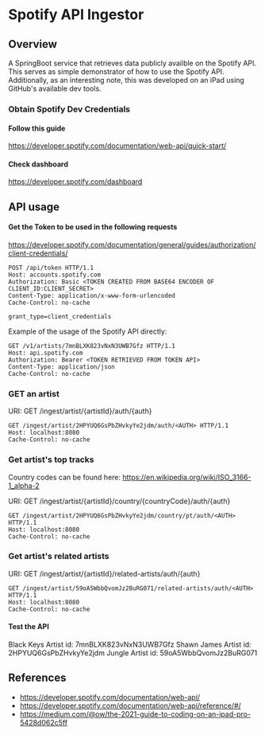 # Spotify API Ingestor

## Overview
 A SpringBoot service that retrieves data publicly availble on the Spotify API. This serves as simple demonstrator of how to use the Spotify API. Additionally, as an interesting note, this was developed on an iPad using GitHub's available dev tools.

### Obtain Spotify Dev Credentials

#### Follow this guide
https://developer.spotify.com/documentation/web-api/quick-start/

#### Check dashboard
https://developer.spotify.com/dashboard

## API usage

#### Get the Token to be used in the following requests
https://developer.spotify.com/documentation/general/guides/authorization/client-credentials/

```
POST /api/token HTTP/1.1
Host: accounts.spotify.com
Authorization: Basic <TOKEN CREATED FROM BASE64 ENCODER OF CLIENT_ID:CLIENT_SECRET>
Content-Type: application/x-www-form-urlencoded
Cache-Control: no-cache

grant_type=client_credentials
```

Example of the usage of the Spotify API directly:

```
GET /v1/artists/7mnBLXK823vNxN3UWB7Gfz HTTP/1.1
Host: api.spotify.com
Authorization: Bearer <TOKEN RETRIEVED FROM TOKEN API>
Content-Type: application/json
Cache-Control: no-cache
```

### GET an artist

URI: GET /ingest/artist/{artistId}/auth/{auth}
```
GET /ingest/artist/2HPYUQ6GsPbZHvkyYe2jdm/auth/<AUTH> HTTP/1.1
Host: localhost:8080
Cache-Control: no-cache
```

### Get artist's top tracks

Country codes can be found here: https://en.wikipedia.org/wiki/ISO_3166-1_alpha-2

URI: GET /ingest/artist/{artistId}/country/{countryCode}/auth/{auth}

```
GET /ingest/artist/2HPYUQ6GsPbZHvkyYe2jdm/country/pt/auth/<AUTH> HTTP/1.1
Host: localhost:8080
Cache-Control: no-cache
```

### Get artist's related artists

URI: GET /ingest/artist/{artistId}/related-artists/auth/{auth}

```
GET /ingest/artist/59oA5WbbQvomJz2BuRG071/related-artists/auth/<AUTH> HTTP/1.1
Host: localhost:8080
Cache-Control: no-cache
```


#### Test the API

Black Keys Artist id: 7mnBLXK823vNxN3UWB7Gfz
Shawn James Artist id: 2HPYUQ6GsPbZHvkyYe2jdm
Jungle Artist id: 59oA5WbbQvomJz2BuRG071


## References

- https://developer.spotify.com/documentation/web-api/
- https://developer.spotify.com/documentation/web-api/reference/#/  
- https://medium.com/@ow/the-2021-guide-to-coding-on-an-ipad-pro-5428d062c5ff